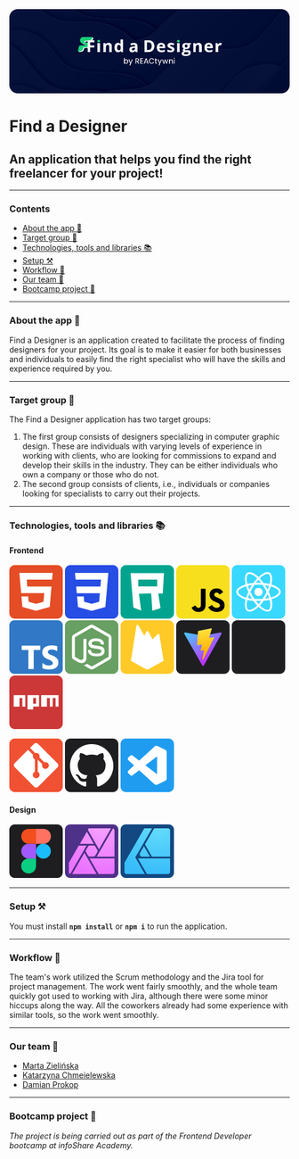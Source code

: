 <img src="/public/readme-assets/bannerReadmeGitHub.png">

# Find a Designer

## An application that helps you find the right freelancer for your project!

---

### Contents

- [About the app 📱](#about-the-app-)
- [Target group 🎯](#target-group-)
- [Technologies, tools and libraries 📚](#technologies-tools-and-libraries-)
- [Setup ⚒️](#setup-)
- [Workflow 💼](#workflow-)
- [Our team 🧩](#our-team-)
- [Bootcamp project 📣](#bootcamp-project-)

---

### About the app 📱

Find a Designer is an application created to facilitate the process of finding designers for your project. Its goal is to make it easier for both businesses and individuals to easily find the right specialist who will have the skills and experience required by you.

---

### Target group 🎯

The Find a Designer application has two target groups:

1. The first group consists of designers specializing in computer graphic design. These are individuals with varying levels of experience in working with clients, who are looking for commissions to expand and develop their skills in the industry. They can be either individuals who own a company or those who do not.
2. The second group consists of clients, i.e., individuals or companies looking for specialists to carry out their projects.

---

### Technologies, tools and libraries 📚

#### Frontend

<a href="https://developer.mozilla.org/en-US/docs/Web/HTML" target="_blank"><img src="/public/readme-assets/icons/html5-icon.svg"></a>
<a href="https://developer.mozilla.org/en-US/docs/Web/CSS" target="_blank"><img src="/public/readme-assets/icons/css-icon.svg"></a>
<a href="https://developer.mozilla.org/en-US/docs/Learn/CSS/CSS_layout/Responsive_Design" target="_blank"><img src="/public/readme-assets/icons/rwd-icon.svg"></a>
<a href="https://developer.mozilla.org/en-US/docs/Web/JavaScript" target="_blank"><img src="/public/readme-assets/icons/javascript-icon.svg"></a>
<a href="https://react.dev/" target="_blank"><img src="/public/readme-assets/icons/react-icon.svg"></a>
<a href="https://www.typescriptlang.org/" target="_blank"><img src="/public/readme-assets/icons/typescript-icon.svg"></a>
<a href="https://nodejs.org/en" target="_blank"><img src="/public/readme-assets/icons/node-icon.svg"></a>
<a href="https://firebase.google.com/" target="_blank"><img src="/public/readme-assets/icons/firebase-icon.svg"></a>
<a href="https://vitejs.dev/" target="_blank"><img src="/public/readme-assets/icons/vite-icon.svg"></a>
<a href="https://styled-components.com/" target="_blank"><img src="/public/readme-assets/icons/styled-components-icon.svg"></a>
<a href="https://www.npmjs.com/" target="_blank"><img src="/public/readme-assets/icons/npm-icon.svg"></a>

<a href="https://git-scm.com/" target="_blank"><img src="/public/readme-assets/icons/git-icon.svg"></a>
<a href="https://github.com/" target="_blank"><img src="/public/readme-assets/icons/github-icon.svg"></a>
<a href="https://code.visualstudio.com/" target="_blank"><img src="/public/readme-assets/icons/vscode-icon.svg"></a>

#### Design

<a href="https://www.figma.com/" target="_blank"><img src="/public/readme-assets/icons/figma-icon.svg"></a>
<a href="https://affinity.serif.com/en-gb/photo/" target="_blank"><img src="/public/readme-assets/icons/affinity-photo-icon.svg"></a>
<a href="https://affinity.serif.com/en-gb/designer/" target="_blank"><img src="/public/readme-assets/icons/affinity-designer-icon.svg"></a>

---

### Setup ⚒️

You must install **`npm install`** or **`npm i`** to run the application.

---

### Workflow 💼

The team's work utilized the Scrum methodology and the Jira tool for project management. The work went fairly smoothly, and the whole team quickly got used to working with Jira, although there were some minor hiccups along the way. All the coworkers already had some experience with similar tools, so the work went smoothly.

---

### Our team 🧩

- [Marta Zielińska](https://github.com/marta-zielinska87)
- [Katarzyna Chmeielewska](https://github.com/kat-chmielewska)
- [Damian Prokop](https://github.com/damian-pok)

---

### Bootcamp project 📣

_The project is being carried out as part of the Frontend Developer bootcamp at infoShare Academy._
